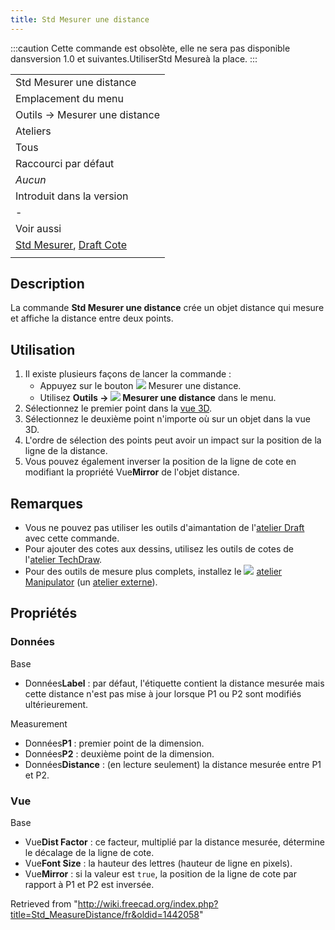 ```yaml
---
title: Std Mesurer une distance
---
```

:::caution
Cette commande est obsolète, elle ne sera pas disponible dansversion 1.0 et suivantes.UtiliserStd Mesureà la place.
:::

|  |
| --- |
| Std Mesurer une distance |
| Emplacement du menu |
| Outils → Mesurer une distance‏‎ |
| Ateliers |
| Tous |
| Raccourci par défaut |
| *Aucun* |
| Introduit dans la version |
| - |
| Voir aussi |
| [Std Mesurer](/Std_Measure/fr "Std Measure/fr"), [Draft Cote](/Draft_Dimension/fr "Draft Dimension/fr") |
|  |

## Description

La commande **Std Mesurer une distance** crée un objet distance qui mesure et affiche la distance entre deux points.

## Utilisation

1. Il existe plusieurs façons de lancer la commande :
   * Appuyez sur le bouton ![](/images/Std_MeasureDistance.svg) Mesurer une distance.
   * Utilisez **Outils → ![](/images/Std_MeasureDistance.svg) Mesurer une distance** dans le menu.
2. Sélectionnez le premier point dans la [vue 3D](/3D_view/fr "3D view/fr").
3. Sélectionnez le deuxième point n'importe où sur un objet dans la vue 3D.
4. L'ordre de sélection des points peut avoir un impact sur la position de la ligne de la distance.
5. Vous pouvez également inverser la position de la ligne de cote en modifiant la propriété Vue**Mirror** de l'objet distance.

## Remarques

* Vous ne pouvez pas utiliser les outils d'aimantation de l'[atelier Draft](/Draft_Workbench/fr "Draft Workbench/fr") avec cette commande.
* Pour ajouter des cotes aux dessins, utilisez les outils de cotes de l'[atelier TechDraw](/TechDraw_Workbench/fr "TechDraw Workbench/fr").
* Pour des outils de mesure plus complets, installez le ![](/images/Manipulator_workbench_icon.svg) [atelier Manipulator](/Manipulator_Workbench/fr "Manipulator Workbench/fr") (un [atelier externe](/External_workbenches/fr "External workbenches/fr")).

## Propriétés

### Données

Base

* Données**Label** : par défaut, l'étiquette contient la distance mesurée mais cette distance n'est pas mise à jour lorsque P1 ou P2 sont modifiés ultérieurement.

Measurement

* Données**P1** : premier point de la dimension.
* Données**P2** : deuxième point de la dimension.
* Données**Distance** : (en lecture seulement) la distance mesurée entre P1 et P2.

### Vue

Base

* Vue**Dist Factor** : ce facteur, multiplié par la distance mesurée, détermine le décalage de la ligne de cote.
* Vue**Font Size** : la hauteur des lettres (hauteur de ligne en pixels).
* Vue**Mirror** : si la valeur est `true`, la position de la ligne de cote par rapport à P1 et P2 est inversée.

Retrieved from "<http://wiki.freecad.org/index.php?title=Std_MeasureDistance/fr&oldid=1442058>"